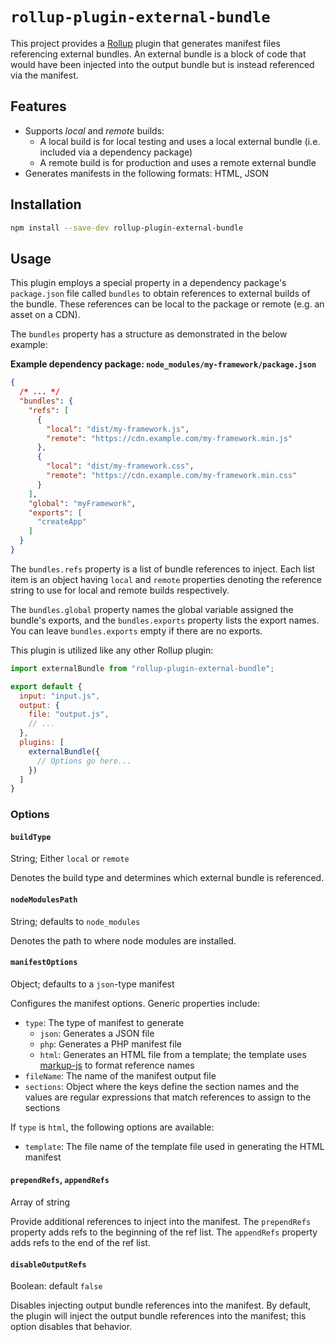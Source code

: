 # `rollup-plugin-external-bundle`

This project provides a [Rollup](https://rollupjs.org/guide/en/) plugin that generates manifest files referencing external bundles. An external bundle is a block of code that would have been injected into the output bundle but is instead referenced via the manifest.

## Features

- Supports _local_ and _remote_ builds:
	- A local build is for local testing and uses a local external bundle (i.e. included via a dependency package)
	- A remote build is for production and uses a remote external bundle
- Generates manifests in the following formats: HTML, JSON

## Installation

~~~bash
npm install --save-dev rollup-plugin-external-bundle
~~~

## Usage

This plugin employs a special property in a dependency package's `package.json` file called `bundles` to obtain references to external builds of the bundle. These references can be local to the package or remote (e.g. an asset on a CDN).

The `bundles` property has a structure as demonstrated in the below example:

**Example dependency package: `node_modules/my-framework/package.json`**
~~~json
{
  /* ... */
  "bundles": {
	"refs": [
	  {
	    "local": "dist/my-framework.js",
	    "remote": "https://cdn.example.com/my-framework.min.js"
	  },
	  {
	    "local": "dist/my-framework.css",
	    "remote": "https://cdn.example.com/my-framework.min.css"
	  }
	],
	"global": "myFramework",
	"exports": [
	  "createApp"
	]
  }
}
~~~

The `bundles.refs` property is a list of bundle references to inject. Each list item is an object having `local` and `remote` properties denoting the reference string to use for local and remote builds respectively.

The `bundles.global` property names the global variable assigned the bundle's exports, and the `bundles.exports` property lists the export names. You can leave `bundles.exports` empty if there are no exports.

This plugin is utilized like any other Rollup plugin:

~~~javascript
import externalBundle from "rollup-plugin-external-bundle";

export default {
  input: "input.js",
  output: {
	file: "output.js",
	// ...
  },
  plugins: [
	externalBundle({
	  // Options go here...
	})
  ]
}
~~~

### Options

#### `buildType`
String; Either `local` or `remote`

Denotes the build type and determines which external bundle is referenced.

#### `nodeModulesPath`
String; defaults to `node_modules`

Denotes the path to where node modules are installed.

#### `manifestOptions`
Object; defaults to a `json`-type manifest

Configures the manifest options. Generic properties include:
- `type`: The type of manifest to generate
	- `json`: Generates a JSON file
	- `php`: Generates a PHP manifest file
	- `html`: Generates an HTML file from a template; the template uses [markup-js](https://www.npmjs.com/package/markup-js) to format reference names
- `fileName`: The name of the manifest output file
- `sections`: Object where the keys define the section names and the values are regular expressions that match references to assign to the sections

If `type` is `html`, the following options are available:
- `template`: The file name of the template file used in generating the HTML manifest

#### `prependRefs`, `appendRefs`
Array of string

Provide additional references to inject into the manifest. The `prependRefs` property adds refs to the beginning of the ref list. The `appendRefs` property adds refs to the end of the ref list.

#### `disableOutputRefs`
Boolean: default `false`

Disables injecting output bundle references into the manifest. By default, the plugin will inject the output bundle references into the manifest; this option disables that behavior.
